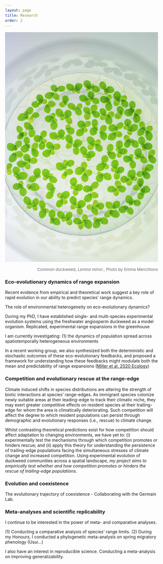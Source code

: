 ```yaml
---
layout: page
title: Research
order: 2
---
```

![microduck](images/duck-micro.jpg)
<div style="text-align: right"><p style="font-size:10pt;color:DimGrey">Common duckweed,<i> Lemna minor.</i>, Photo by Emma Menchions</p></div>

### Eco-evolutionary dynamics of range expansion
Recent evidence from empirical and theoretical work suggest a key role of rapid evolution in our ability to predict species' range dynamics. 

The role of environmental heterogeneity on eco-evolutionary dynamics?

During my PhD, I have established single- and multi-species experimental evolution systems using the freshwater angiosperm duckweed as a model organism.
Replicated, experimental range expansions in the greenhouse

I am currently investigating: (1) the dynamics of population spread across spatiotemporally heterogeneous environments


In a recent working group, we also synthesized both the deterministic and stochastic outcomes of these eco-evolutionary feedbacks, and proposed a framework for understanding how these feedbacks might modulate both the mean and predictability of range expansions ([Miller et al. 2020 Ecology](https://esajournals.onlinelibrary.wiley.com/doi/abs/10.1002/ecy.3139))


### Competition and evolutionary rescue at the range-edge
Climate induced shifts in species distributions are altering the strength of biotic
interactions at species’ range-edges. As immigrant species colonize newly suitable areas
at their leading-edge to track their climatic niche, they may exert greater competitive effects
on resident species at their trailing-edge for whom the area is climatically deteriorating. Such competition will affect the degree to which resident populations can persist through demographic and evolutionary responses (i.e., rescue) to climate change.

Whilst contrasting theoretical predictions exist for how competition should affect adaptation to
changing environments, we have yet to: (i) experimentally test the mechanisms through
which competition promotes or hinders rescue; and (ii) apply this theory for understanding
the persistence of trailing-edge populations facing the simultaneous stresses of climate
change and increased competition. Using experimental evolution of duckweed communities across a spatial landscape, <i>my project aims to empirically test whether and how competition promotes or hinders the rescue of trailing-edge populations</i>.

### Evolution and coexistence
The evolutionary trajectory of coexistence - Collaborating with the Germain Lab.




### Meta-analyses and scientific replicability
I continue to be interested in the power of meta- and comparative analyses.

(1) Conducting a comparative analysis of species' range limits.
(2) During my Honours, I conducted a phylogenetic meta-analysis on spring migratory phenology (Usui...)

I also have an interest in reproducible science. Conducting a meta-analysis on improving generalizability.
